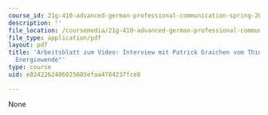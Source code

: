 ```yaml
---
course_id: 21g-410-advanced-german-professional-communication-spring-2017
description: ''
file_location: /coursemedia/21g-410-advanced-german-professional-communication-spring-2017/e0242262406025085efaa4784237fce8_21G_410s17_W11_M31.pdf
file_type: application/pdf
layout: pdf
title: 'Arbeitsblatt zum Video: Interview mit Patrick Graichen vom Think Tank "Agora
  Energiewende"'
type: course
uid: e0242262406025085efaa4784237fce8

---
```

None